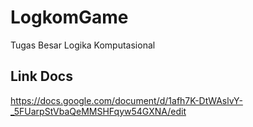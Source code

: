 # LogkomGame
Tugas Besar Logika Komputasional

## Link Docs
https://docs.google.com/document/d/1afh7K-DtWAslvY-_5FUarpStVbaQeMMSHFqyw54GXNA/edit
